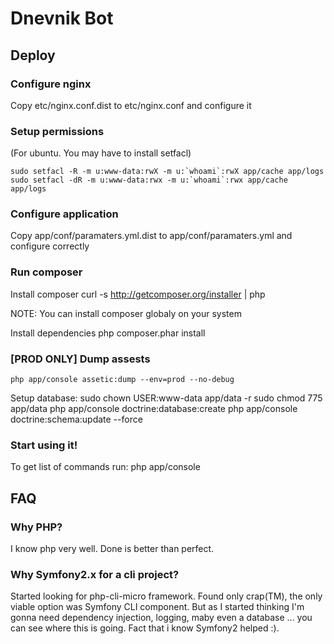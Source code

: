 Dnevnik Bot
===========


Deploy
------

### Configure nginx
Copy etc/nginx.conf.dist to etc/nginx.conf and configure it

### Setup permissions
(For ubuntu. You may have to install setfacl)

    sudo setfacl -R -m u:www-data:rwX -m u:`whoami`:rwX app/cache app/logs
    sudo setfacl -dR -m u:www-data:rwx -m u:`whoami`:rwx app/cache app/logs

### Configure application
Copy app/conf/paramaters.yml.dist to app/conf/paramaters.yml and configure correctly

### Run composer

Install composer
    curl -s http://getcomposer.org/installer | php

NOTE: You can install composer globaly on your system

Install dependencies
    php composer.phar install

### [PROD ONLY] Dump assests
    php app/console assetic:dump --env=prod --no-debug

Setup database:
	sudo chown USER:www-data app/data -r
	sudo chmod 775 app/data
    php app/console doctrine:database:create
    php app/console doctrine:schema:update --force

### Start using it!
To get list of commands run:
    php app/console


FAQ
---

### Why PHP?
I know php very well. Done is better than perfect.

### Why Symfony2.x for a cli project?
Started looking for php-cli-micro framework. Found only crap(TM), the only viable option was
Symfony CLI component. But as I started thinking I'm gonna need dependency injection, logging,
maby even a database ... you can see where this is going. Fact that i know Symfony2 helped :).